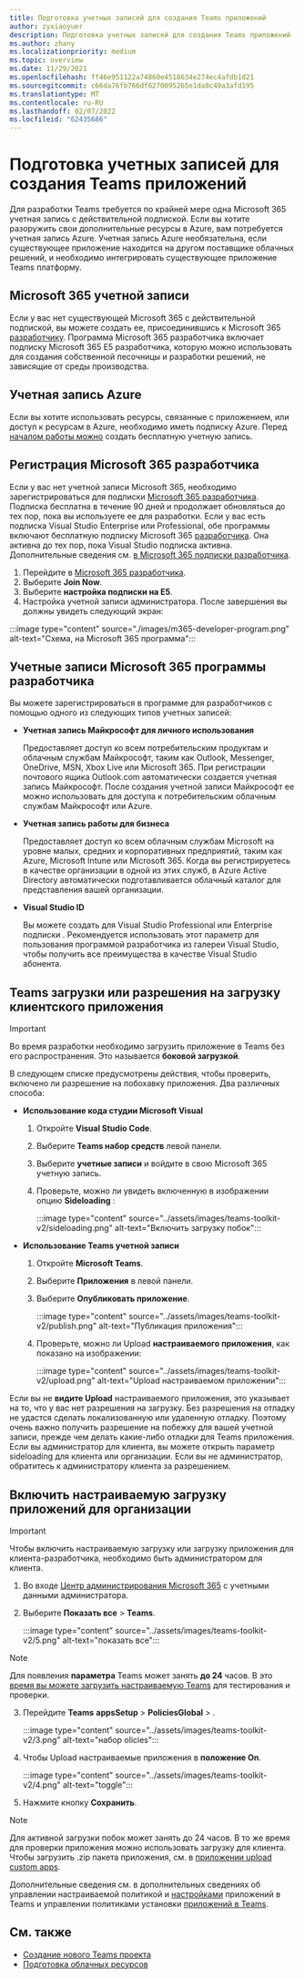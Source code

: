 ```yaml
---
title: Подготовка учетных записей для создания Teams приложений
author: zyxiaoyuer
description: Подготовка учетных записей для создания Teams приложений
ms.author: zhany
ms.localizationpriority: medium
ms.topic: overview
ms.date: 11/29/2021
ms.openlocfilehash: ff46e951122a74860e4518634e274ec4afdb1d21
ms.sourcegitcommit: c66da76fb766df6270095265e1da8c49a3afd195
ms.translationtype: MT
ms.contentlocale: ru-RU
ms.lasthandoff: 02/07/2022
ms.locfileid: "62435686"
---
```

# <a name="prepare-accounts-to-build-teams-apps"></a>Подготовка учетных записей для создания Teams приложений

Для разработки Teams требуется по крайней мере одна Microsoft 365 учетная запись с действительной подпиской. Если вы хотите разоружить свои дополнительные ресурсы в Azure, вам потребуется учетная запись Azure. Учетная запись Azure необязательна, если существующее приложение находится на другом поставщике облачных решений, и необходимо интегрировать существующее приложение Teams платформу.

## <a name="microsoft-365-account"></a>Microsoft 365 учетной записи

Если у вас нет существующей Microsoft 365 с действительной подпиской, вы можете создать ее, присоединившись к Microsoft 365 [разработчику](https://developer.microsoft.com/microsoft-365/dev-program). Программа Microsoft 365 разработчика включает подписку Microsoft 365 E5 разработчика, которую можно использовать для создания собственной песочницы и разработки решений, не зависящие от среды производства.

## <a name="azure-account"></a>Учетная запись Azure

Если вы хотите использовать ресурсы, связанные с приложением, или доступ к ресурсам в Azure, необходимо иметь подписку Azure. Перед [началом работы можно](https://azure.microsoft.com/free/) создать бесплатную учетную запись.

## <a name="join-microsoft-365-developer-program"></a>Регистрация Microsoft 365 разработчика 

Если у вас нет учетной записи Microsoft 365, необходимо зарегистрироваться для подписки [Microsoft 365 разработчика](https://developer.microsoft.com/microsoft-365/dev-program). Подписка бесплатна в течение 90 дней и продолжает обновляться до тех пор, пока вы используете ее для разработки. Если у вас есть подписка Visual Studio Enterprise или Professional, обе программы включают бесплатную подписку Microsoft 365 [разработчика](https://aka.ms/MyVisualStudioBenefits). Она активна до тех пор, пока Visual Studio подписка активна. Дополнительные сведения см. [в Microsoft 365 подписки разработчика](https://developer.microsoft.com/microsoft-365/dev-program).

1. Перейдите в [Microsoft 365 разработчика](https://developer.microsoft.com/microsoft-365/dev-program).
2. Выберите **Join Now**.
3. Выберите **настройка подписки на E5**.
4. Настройка учетной записи администратора. После завершения вы должны увидеть следующий экран:

:::image type="content" source="./images/m365-developer-program.png" alt-text="Схема, на Microsoft 365 программа":::

## <a name="accounts-for-microsoft-365-developer-program"></a>Учетные записи Microsoft 365 программы разработчика

Вы можете зарегистрироваться в программе для разработчиков с помощью одного из следующих типов учетных записей:

- **Учетная запись Майкрософт для личного использования** 

  Предоставляет доступ ко всем потребительским продуктам и облачным службам Майкрософт, таким как Outlook, Messenger, OneDrive, MSN, Xbox Live или Microsoft 365. При регистрации почтового ящика Outlook.com автоматически создается учетная запись Майкрософт. После создания учетной записи Майкрософт ее можно использовать для доступа к потребительским облачным службам Майкрософт или Azure.

- **Учетная запись работы для бизнеса**

  Предоставляет доступ ко всем облачным службам Microsoft на уровне малых, средних и корпоративных предприятий, таким как Azure, Microsoft Intune или Microsoft 365. Когда вы регистрируетесь в качестве организации в одной из этих служб, в Azure Active Directory автоматически подготавливается облачный каталог для представления вашей организации.

- **Visual Studio ID**

  Вы можете создать для Visual Studio Professional или Enterprise подписки . Рекомендуется использовать этот параметр для пользования программой разработчика из галереи Visual Studio, чтобы получить все преимущества в качестве Visual Studio абонента.

## <a name="teams-customer-app-upload-or-sideload-permission"></a>Teams загрузки или разрешения на загрузку клиентского приложения

> [!IMPORTANT]
> Во время разработки необходимо загрузить приложение в Teams без его распространения. Это называется **боковой загрузкой**.

В следующем списке предусмотрены действия, чтобы проверить, включено ли разрешение на побохавку приложения. Два различных способа:

* **Использование кода студии Microsoft Visual**

    1. Откройте **Visual Studio Code**.
    1. Выберите **Teams набор средств** левой панели.
    1. Выберите **учетные записи** и войдите в свою Microsoft 365 учетную запись.
    1. Проверьте, можно ли увидеть включенную в изображении опцию **Sideloading** :

       :::image type="content" source="../assets/images/teams-toolkit-v2/sideloading.png" alt-text="Включить загрузку побок":::

* **Использование Teams учетной записи**

    1. Откройте **Microsoft Teams**.
    2. Выберите **Приложения** в левой панели.
    3. Выберите **Опубликовать приложение**.

       :::image type="content" source="../assets/images/teams-toolkit-v2/publish.png" alt-text="Публикация приложения":::

    4. Проверьте, можно ли Upload **настраиваемого приложения**, как показано на изображении:

       :::image type="content" source="../assets/images/teams-toolkit-v2/upload.png" alt-text="Upload настраиваемом приложении":::

Если вы не **видите Upload** настраиваемого приложения, это указывает на то, что у вас нет разрешения на загрузку. Без разрешения на отладку не удастся сделать локализованную или удаленную отладку. Поэтому очень важно получить разрешение на побежку для вашей учетной записи, прежде чем делать какие-либо отладки для Teams приложения. Если вы администратор для клиента, вы можете открыть параметр sideloading для клиента или организации. Если вы не администратор, обратитесь к администратору клиента за разрешением.

## <a name="enable-custom-app-uploading-for-your-organization"></a>Включить настраиваемую загрузку приложений для организации

> [!IMPORTANT]
> Чтобы включить настраиваемую загрузку или загрузку приложения для клиента-разработчика, необходимо быть администратором для клиента.

1. Во входе [Центр администрирования Microsoft 365](https://admin.microsoft.com/Adminportal/Home?source=applauncher#/homepage#/) с учетными данными администратора.

2. Выберите **Показать все** >  **Teams**.

   :::image type="content" source="../assets/images/teams-toolkit-v2/5.png" alt-text="показать все":::

> [!NOTE]
> Для появления **параметра** Teams может занять **до 24** часов. В это [время вы можете загрузить настраиваемую Teams](/microsoftteams/upload-custom-apps) для тестирования и проверки.

3. Перейдите **Teams** **appsSetup** >  **PoliciesGlobal** > .

   :::image type="content" source="../assets/images/teams-toolkit-v2/3.png" alt-text="набор olicies":::

4. Чтобы Upload настраиваемые приложения в **положение On**.

   :::image type="content" source="../assets/images/teams-toolkit-v2/4.png" alt-text="toggle":::

5. Нажмите кнопку **Сохранить**. 

> [!Note]
> Для активной загрузки побок может занять до 24 часов. В то же время для проверки приложения  можно использовать загрузку для клиента. Чтобы загрузить .zip пакета приложения, см. в [приложении upload custom apps](/microsoftteams/teams-app-setup-policies).

Дополнительные сведения см. в дополнительных сведениях об управлении настраиваемой политикой и [настройками](/microsoftteams/teams-custom-app-policies-and-settings) приложений в Teams и управлении политиками установки [приложений в Teams](/microsoftteams/teams-app-setup-policies).

## <a name="see-also"></a>См. также

* [Создание нового Teams проекта](create-new-project.md)
* [Подготовка облачных ресурсов](provision.md)
